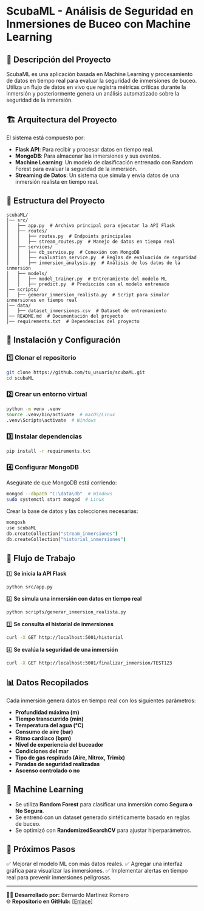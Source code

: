 # ScubaML - Análisis de Seguridad en Inmersiones de Buceo con Machine Learning

## 📌 Descripción del Proyecto
ScubaML es una aplicación basada en Machine Learning y procesamiento de datos en tiempo real para evaluar la seguridad de inmersiones de buceo. Utiliza un flujo de datos en vivo que registra métricas críticas durante la inmersión y posteriormente genera un análisis automatizado sobre la seguridad de la inmersión.

## 🏗️ Arquitectura del Proyecto
El sistema está compuesto por:
- **Flask API**: Para recibir y procesar datos en tiempo real.
- **MongoDB**: Para almacenar las inmersiones y sus eventos.
- **Machine Learning**: Un modelo de clasificación entrenado con Random Forest para evaluar la seguridad de la inmersión.
- **Streaming de Datos**: Un sistema que simula y envía datos de una inmersión realista en tiempo real.

## 📂 Estructura del Proyecto
```
scubaML/
│── src/
│   ├── app.py  # Archivo principal para ejecutar la API Flask
│   ├── routes/
│   │   ├── routes.py  # Endpoints principales
│   │   ├── stream_routes.py  # Manejo de datos en tiempo real
│   ├── services/
│   │   ├── db_service.py  # Conexión con MongoDB
│   │   ├── evaluation_service.py  # Reglas de evaluación de seguridad
│   │   ├── inmersion_analysis.py  # Análisis de los datos de la inmersión
│   ├── models/
│   │   ├── model_trainer.py  # Entrenamiento del modelo ML
│   │   ├── predict.py  # Predicción con el modelo entrenado
│── scripts/
│   ├── generar_inmersion_realista.py  # Script para simular inmersiones en tiempo real
│── data/
│   ├── dataset_inmersiones.csv  # Dataset de entrenamiento
│── README.md  # Documentación del proyecto
│── requirements.txt  # Dependencias del proyecto
```

## 🚀 Instalación y Configuración
### **1️⃣ Clonar el repositorio**
```bash
git clone https://github.com/tu_usuario/scubaML.git
cd scubaML
```
### **2️⃣ Crear un entorno virtual**
```bash
python -m venv .venv
source .venv/bin/activate  # macOS/Linux
.venv\Scripts\activate  # Windows
```
### **3️⃣ Instalar dependencias**
```bash
pip install -r requirements.txt
```
### **4️⃣ Configurar MongoDB**
Asegúrate de que MongoDB está corriendo:
```bash
mongod --dbpath "C:\data\db"  # Windows
sudo systemctl start mongod  # Linux
```
Crear la base de datos y las colecciones necesarias:
```bash
mongosh
use scubaML
db.createCollection("stream_inmersiones")
db.createCollection("historial_inmersiones")
```

## 🌊 Flujo de Trabajo
1️⃣ **Se inicia la API Flask**
```bash
python src/app.py
```
2️⃣ **Se simula una inmersión con datos en tiempo real**
```bash
python scripts/generar_inmersion_realista.py
```
3️⃣ **Se consulta el historial de inmersiones**
```bash
curl -X GET http://localhost:5001/historial
```
4️⃣ **Se evalúa la seguridad de una inmersión**
```bash
curl -X GET http://localhost:5001/finalizar_inmersion/TEST123
```

## 📊 Datos Recopilados
Cada inmersión genera datos en tiempo real con los siguientes parámetros:
- **Profundidad máxima (m)**
- **Tiempo transcurrido (min)**
- **Temperatura del agua (°C)**
- **Consumo de aire (bar)**
- **Ritmo cardíaco (bpm)**
- **Nivel de experiencia del buceador**
- **Condiciones del mar**
- **Tipo de gas respirado (Aire, Nitrox, Trimix)**
- **Paradas de seguridad realizadas**
- **Ascenso controlado o no**

## 🧠 Machine Learning
- Se utiliza **Random Forest** para clasificar una inmersión como **Segura o No Segura**.
- Se entrenó con un dataset generado sintéticamente basado en reglas de buceo.
- Se optimizó con **RandomizedSearchCV** para ajustar hiperparámetros.

## 📌 Próximos Pasos
✅ Mejorar el modelo ML con más datos reales.
✅ Agregar una interfaz gráfica para visualizar las inmersiones.
✅ Implementar alertas en tiempo real para prevenir inmersiones peligrosas.

---

👨‍💻 **Desarrollado por:** Bernardo Martínez Romero  
🌐 **Repositorio en GitHub:** [[Enlace](https://github.com/Husky34Dev/SCUBAML)]